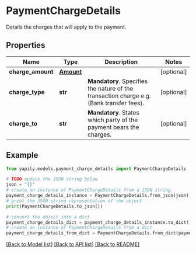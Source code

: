 # PaymentChargeDetails

Details the charges that will apply to the payment.

## Properties

Name | Type | Description | Notes
------------ | ------------- | ------------- | -------------
**charge_amount** | [**Amount**](Amount.md) |  | [optional] 
**charge_type** | **str** | __Mandatory__. Specifies the nature of the transaction charge e.g. (Bank transfer fees). | [optional] 
**charge_to** | **str** | __Mandatory__. States which party of the payment bears the charges. | [optional] 

## Example

```python
from yapily.models.payment_charge_details import PaymentChargeDetails

# TODO update the JSON string below
json = "{}"
# create an instance of PaymentChargeDetails from a JSON string
payment_charge_details_instance = PaymentChargeDetails.from_json(json)
# print the JSON string representation of the object
print(PaymentChargeDetails.to_json())

# convert the object into a dict
payment_charge_details_dict = payment_charge_details_instance.to_dict()
# create an instance of PaymentChargeDetails from a dict
payment_charge_details_from_dict = PaymentChargeDetails.from_dict(payment_charge_details_dict)
```
[[Back to Model list]](../README.md#documentation-for-models) [[Back to API list]](../README.md#documentation-for-api-endpoints) [[Back to README]](../README.md)


